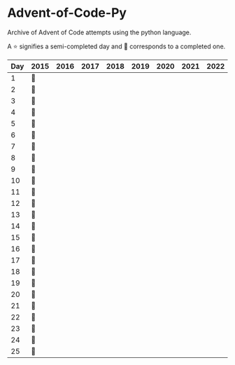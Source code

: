 # Advent-of-Code-Py
Archive of Advent of Code attempts using the python language.

 A :star: signifies a semi-completed day and :star2: corresponds to a completed one.

| Day | 2015    | 2016 | 2017 | 2018 | 2019 | 2020 | 2021 | 2022 | 2023 |
|-----|---------|------|------|------|------|------|------|------|------|
| 1   | :star2: |      |      |      |      |      |      |      |      |
| 2   | :star2: |      |      |      |      |      |      |      |      |
| 3   | :star2: |      |      |      |      |      |      |      |      |
| 4   | :star2: |      |      |      |      |      |      |      |      |
| 5   | :star2: |      |      |      |      |      |      |      |      |
| 6   | :star2: |      |      |      |      |      |      |      |      |
| 7   | :star2: |      |      |      |      |      |      |      |      |
| 8   | :star2: |      |      |      |      |      |      |      |      |
| 9   | :star2: |      |      |      |      |      |      |      |      |
| 10  | :star2: |      |      |      |      |      |      |      |      |
| 11  | :star2: |      |      |      |      |      |      |      |      |
| 12  | :star2: |      |      |      |      |      |      |      |      |
| 13  | :star2: |      |      |      |      |      |      |      |      |
| 14  | :star2: |      |      |      |      |      |      |      |      |
| 15  | :star2: |      |      |      |      |      |      |      |      |
| 16  | :star2: |      |      |      |      |      |      |      |      |
| 17  | :star2: |      |      |      |      |      |      |      |      |
| 18  | :star2: |      |      |      |      |      |      |      |      |
| 19  | :star2: |      |      |      |      |      |      |      |      |
| 20  | :star2: |      |      |      |      |      |      |      |      |
| 21  | :star2: |      |      |      |      |      |      |      |      |
| 22  | :star2: |      |      |      |      |      |      |      |      |
| 23  | :star2: |      |      |      |      |      |      |      |      |
| 24  | :star2: |      |      |      |      |      |      |      |      |
| 25  | :star2: |      |      |      |      |      |      |      |      |
